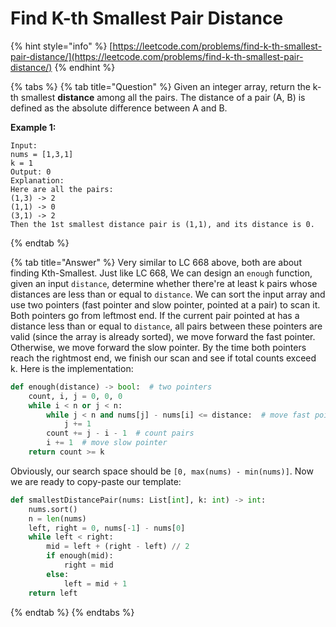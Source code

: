 # Find K-th Smallest Pair Distance

{% hint style="info" %}
[https://leetcode.com/problems/find-k-th-smallest-pair-distance/](https://leetcode.com/problems/find-k-th-smallest-pair-distance/)
{% endhint %}

{% tabs %}
{% tab title="Question" %}
Given an integer array, return the k-th smallest **distance** among all the pairs. The distance of a pair \(A, B\) is defined as the absolute difference between A and B.

**Example 1:**  


```text
Input:
nums = [1,3,1]
k = 1
Output: 0 
Explanation:
Here are all the pairs:
(1,3) -> 2
(1,1) -> 0
(3,1) -> 2
Then the 1st smallest distance pair is (1,1), and its distance is 0.
```
{% endtab %}

{% tab title="Answer" %}
Very similar to LC 668 above, both are about finding Kth-Smallest. Just like LC 668, We can design an `enough` function, given an input `distance`, determine whether there're at least k pairs whose distances are less than or equal to `distance`. We can sort the input array and use two pointers \(fast pointer and slow pointer, pointed at a pair\) to scan it. Both pointers go from leftmost end. If the current pair pointed at has a distance less than or equal to `distance`, all pairs between these pointers are valid \(since the array is already sorted\), we move forward the fast pointer. Otherwise, we move forward the slow pointer. By the time both pointers reach the rightmost end, we finish our scan and see if total counts exceed k. Here is the implementation:

```python
def enough(distance) -> bool:  # two pointers
    count, i, j = 0, 0, 0
    while i < n or j < n:
        while j < n and nums[j] - nums[i] <= distance:  # move fast pointer
            j += 1
        count += j - i - 1  # count pairs
        i += 1  # move slow pointer
    return count >= k
```

Obviously, our search space should be `[0, max(nums) - min(nums)]`. Now we are ready to copy-paste our template:

```python
def smallestDistancePair(nums: List[int], k: int) -> int:
    nums.sort()
    n = len(nums)
    left, right = 0, nums[-1] - nums[0]
    while left < right:
        mid = left + (right - left) // 2
        if enough(mid):
            right = mid
        else:
            left = mid + 1
    return left
```
{% endtab %}
{% endtabs %}

